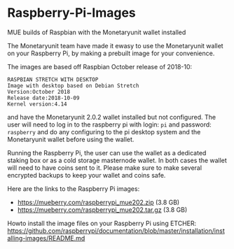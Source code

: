 # Raspberry-Pi-Images
MUE builds of Raspbian with the Monetaryunit wallet installed

The Monetaryunit team have made it ewasy to use the Monetaryunit wallet on your Raspberry Pi, by making a prebuilt image for your convenience. 

The images are based off Raspbian October release of 2018-10: 

    RASPBIAN STRETCH WITH DESKTOP
    Image with desktop based on Debian Stretch
    Version:October 2018
    Release date:2018-10-09
    Kernel version:4.14

and have the Monetaryunit 2.0.2 wallet installed but not configured. The user will need to log in to the raspberry pi with login: `pi` and password: `raspberry` and do any configuring to the pi desktop system and the Monetaryunit wallet before using the wallet.

Running the Raspberry Pi, the user can use the wallet as a dedicated staking box or as a cold storage masternode wallet. In both cases the wallet will need to have coins sent to it. Please make sure to make several encrypted backups to keep your wallet and coins safe.

Here are the links to the Raspberry Pi images:

* https://mueberry.com/raspberrypi_mue202.zip (3.8 GB)
* https://mueberry.com/raspberrypi_mue202.tar.gz (3.8 GB) 


Howto install the image files on your Raspberry Pi using ETCHER:
https://github.com/raspberrypi/documentation/blob/master/installation/installing-images/README.md
